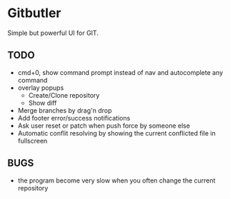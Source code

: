Gitbutler
=========

Simple but powerful UI for GIT.

TODO
----

- cmd+0, show command prompt instead of nav and autocomplete any command
- overlay popups
    - Create/Clone repository
    - Show diff
- Merge branches by drag'n drop
- Add footer error/success notifications
- Ask user reset or patch when push force by someone else
- Automatic conflit resolving by showing the current conflicted file in fullscreen

BUGS
----

- the program become very slow when you often change the current repository
